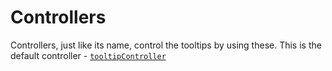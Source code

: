 # Controllers

Controllers, just like its name, control the tooltips by using these. This is the default controller - [`tooltipController`](/main/controller/tooltipController)
